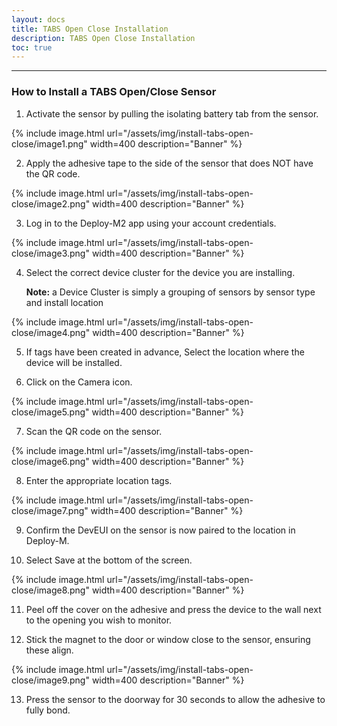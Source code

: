 ```yaml
---    
layout: docs    
title: TABS Open Close Installation    
description: TABS Open Close Installation    
toc: true    
---    
```

---------------------------------------    
### How to Install a TABS Open/Close Sensor 

1.  Activate the sensor by pulling the isolating battery tab from the
    sensor.

   {% include image.html url="/assets/img/install-tabs-open-close/image1.png" width=400 description="Banner" %}

2.  Apply the adhesive tape to the side of the sensor that does
    NOT have the QR code.

   {% include image.html url="/assets/img/install-tabs-open-close/image2.png" width=400 description="Banner" %}

3.  Log in to the Deploy-M2 app using your account credentials.

   {% include image.html url="/assets/img/install-tabs-open-close/image3.png" width=400 description="Banner" %}

4.  Select the correct device cluster for the device you are installing.

    **Note:** a Device Cluster is simply a grouping of sensors by sensor
        type and install location

   {% include image.html url="/assets/img/install-tabs-open-close/image4.png" width=400 description="Banner" %}

5.  If tags have been created in advance, Select the location where the
    device will be installed.

6.  Click on the Camera icon.

   {% include image.html url="/assets/img/install-tabs-open-close/image5.png" width=400 description="Banner" %}

7.  Scan the QR code on the sensor.

   {% include image.html url="/assets/img/install-tabs-open-close/image6.png" width=400 description="Banner" %}

8.  Enter the appropriate location tags.

   {% include image.html url="/assets/img/install-tabs-open-close/image7.png" width=400 description="Banner" %}

9.  Confirm the DevEUI on the sensor is now paired to the location in
    Deploy-M.

10. Select Save at the bottom of the screen.

   {% include image.html url="/assets/img/install-tabs-open-close/image8.png" width=400 description="Banner" %}

11. Peel off the cover on the adhesive and press the device to the wall
    next to the opening you wish to monitor.

12. Stick the magnet to the door or window close to the sensor, ensuring
    these align.

   {% include image.html url="/assets/img/install-tabs-open-close/image9.png" width=400 description="Banner" %}

13. Press the sensor to the doorway for 30 seconds to allow the adhesive
    to fully bond.

